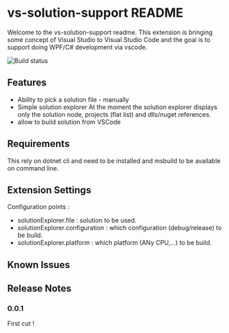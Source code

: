 # vs-solution-support README

Welcome to the vs-solution-support readme.
This extension is bringing some concept of Visual Studio to Visual Studio Code and the goal is to support doing WPF/C# development via vscode.

![Build status](https://travis-ci.org/fforjan/vs-solution-support.svg?branch=master)

## Features
- Ability to pick a solution file - manually 
- Simple solution explorer
    At the moment the solution explorer displays only the solution node, projects (flat list) and dlls/nuget references.    
- allow to build solution from VSCode

## Requirements

This rely on dotnet cli and need to be installed and msbuild to be available on command line.

## Extension Settings

Configuration points :

 - solutionExplorer.file : solution to be used.
 - solutionExplorer.configuration : which configuration (debug/release) to be build.
 - solutionExplorer.platform : which platform (ANy CPU,...) to be build.

## Known Issues


## Release Notes

### 0.0.1

First cut !

